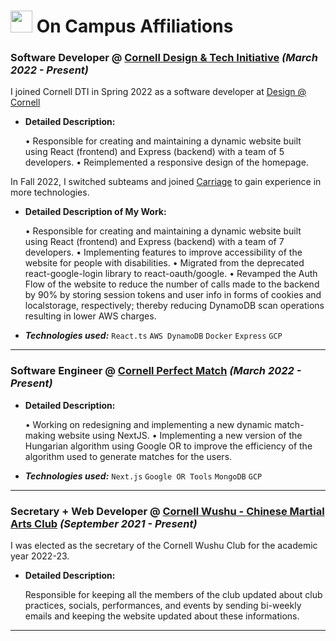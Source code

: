 # <img style="height:35px;width:35px;margin-bottom:-6px" src="https://upload.wikimedia.org/wikipedia/commons/thumb/4/47/Cornell_University_seal.svg/1200px-Cornell_University_seal.svg.png"> On Campus Affiliations

### **Software Developer** @ [Cornell Design & Tech Initiative]() _(March 2022 - Present)_

I joined Cornell DTI in Spring 2022 as a software developer at [Design @ Cornell](https://design.cornell.edu/)

- **Detailed Description:**

  • Responsible for creating and maintaining a dynamic website built using React (frontend) and Express (backend) with a team of 5 developers.
  • Reimplemented a responsive design of the homepage.

In Fall 2022, I switched subteams and joined [Carriage](https://www.cornelldti.org/projects/carriage/) to gain experience in more technologies.

- **Detailed Description of My Work:**

  • Responsible for creating and maintaining a dynamic website built using React (frontend) and Express (backend) with a team of 7 developers.
  • Implementing features to improve accessibility of the website for people with disabilities.
  • Migrated from the deprecated react-google-login library to react-oauth/google.
  • Revamped the Auth Flow of the website to reduce the number of calls made to the backend by 90% by storing session tokens and user info in forms of cookies and localstorage, respectively; thereby reducing DynamoDB scan operations resulting in lower AWS charges.

- _**Technologies used:**_ `React.ts` `AWS DynamoDB` `Docker` `Express` `GCP`

<hr />

### **Software Engineer** @ [Cornell Perfect Match](https://perfectmatch.ai/) _(March 2022 - Present)_

- **Detailed Description:**

  • Working on redesigning and implementing a new dynamic match-making website using NextJS.
  • Implementing a new version of the Hungarian algorithm using Google OR to improve the efficiency of the algorithm used to generate matches for the users.

- _**Technologies used:**_ `Next.js` `Google OR Tools` `MongoDB` `GCP`

<hr />

### **Secretary + Web Developer** @ [Cornell Wushu - Chinese Martial Arts Club](https://cornellwushu.github.io/) _(September 2021 - Present)_

I was elected as the secretary of the Cornell Wushu Club for the academic year 2022-23.

- **Detailed Description:**

  Responsible for keeping all the members of the club updated about club practices, socials, performances, and events by sending bi-weekly emails and keeping the website updated about these informations.

<hr />
